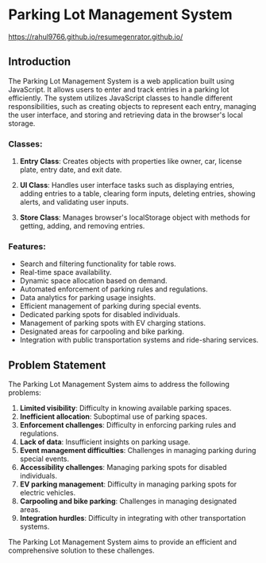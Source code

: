 # Parking Lot Management System
https://rahul9766.github.io/resumegenrator.github.io/

## Introduction

The Parking Lot Management System is a web application built using JavaScript. It allows users to enter and track entries in a parking lot efficiently. The system utilizes JavaScript classes to handle different responsibilities, such as creating objects to represent each entry, managing the user interface, and storing and retrieving data in the browser's local storage.

### Classes:

1. **Entry Class**: Creates objects with properties like owner, car, license plate, entry date, and exit date.

2. **UI Class**: Handles user interface tasks such as displaying entries, adding entries to a table, clearing form inputs, deleting entries, showing alerts, and validating user inputs.

3. **Store Class**: Manages browser's localStorage object with methods for getting, adding, and removing entries.

### Features:

- Search and filtering functionality for table rows.
- Real-time space availability.
- Dynamic space allocation based on demand.
- Automated enforcement of parking rules and regulations.
- Data analytics for parking usage insights.
- Efficient management of parking during special events.
- Dedicated parking spots for disabled individuals.
- Management of parking spots with EV charging stations.
- Designated areas for carpooling and bike parking.
- Integration with public transportation systems and ride-sharing services.

## Problem Statement

The Parking Lot Management System aims to address the following problems:

1. **Limited visibility**: Difficulty in knowing available parking spaces.
2. **Inefficient allocation**: Suboptimal use of parking spaces.
3. **Enforcement challenges**: Difficulty in enforcing parking rules and regulations.
4. **Lack of data**: Insufficient insights on parking usage.
5. **Event management difficulties**: Challenges in managing parking during special events.
6. **Accessibility challenges**: Managing parking spots for disabled individuals.
7. **EV parking management**: Difficulty in managing parking spots for electric vehicles.
8. **Carpooling and bike parking**: Challenges in managing designated areas.
9. **Integration hurdles**: Difficulty in integrating with other transportation systems.

The Parking Lot Management System aims to provide an efficient and comprehensive solution to these challenges.


